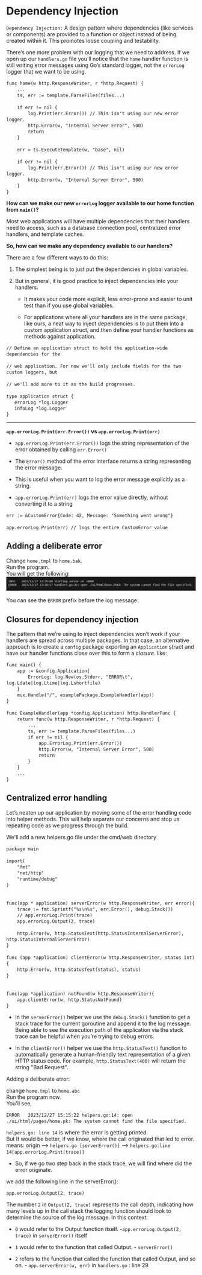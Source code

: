 # Dependency Injection

`Dependency Injection:` A design pattern where dependencies (like services or components) are provided to a function or object instead of being created within it. This promotes loose coupling and testability.


There’s one more problem with our logging that we need to address. If we open up our
`handlers.go` file you’ll notice that the `home` handler function is still writing error messages
using Go’s standard logger, not the `errorLog` logger that we want to be using.

```
func home(w http.ResponseWriter, r *http.Request) {
    ...
    ts, err := template.ParseFiles(files...)

    if err != nil {
        log.Print(err.Error()) // This isn't using our new error logger.
        http.Error(w, "Internal Server Error", 500)
        return
    }

    err = ts.ExecuteTemplate(w, "base", nil)

    if err != nil {
        log.Print(err.Error()) // This isn't using our new error logger.
        http.Error(w, "Internal Server Error", 500)
    }
}
```

**How can we make our new `errorLog` logger available to our home
function from `main()`?**

Most web applications will have multiple dependencies
that their handlers need to access, such as a database connection pool, centralized error
handlers, and template caches.

**So, how can we make any
dependency available to our handlers?**

There are a few different ways to do this:

1. The simplest being is to just put the dependencies in
global variables.

2. But in general, it is good practice to inject dependencies into your handlers.
    - It makes your code more explicit, less error-prone and easier to unit test than if you use global
variables.

    - For applications where all your handlers are in the same package, like ours, a neat way to
inject dependencies is to put them into a custom application struct, and then define your
handler functions as methods against application.

 ```
// Define an application struct to hold the application-wide dependencies for the

// web application. For now we'll only include fields for the two custom loggers, but

// we'll add more to it as the build progresses.

type application struct {
    errorLog *log.Logger
    infoLog *log.Logger
}
```

-----------------
**`app.errorLog.Print(err.Error())`  vs  `app.errorLog.Print(err)`**

- `app.errorLog.Print(err.Error())` logs the string representation of the error obtained by calling `err.Error()`

- The `Error()` method of the error interface returns a string representing the error message.

- This is useful when you want to log the error message explicitly as a string.

- `app.errorLog.Print(err)` logs the error value directly, without converting it to a string
```
err := &CustomError{Code: 42, Message: "Something went wrong"}

app.errorLog.Print(err) // logs the entire CustomError value
```


## Adding a deliberate error

Change `home.tmpl` to `home.bak`.<br>
Run the program.<br>
You will get the following:
![Dependency Injection Error handling](./assets/di_error.png)

You can see the `ERROR` prefix before the log message.


## Closures for dependency injection

The pattern that we’re using to inject dependencies won’t work if your handlers are spread
across multiple packages. In that case, an alternative approach is to create a `config` package
exporting an `Application` struct and have our handler functions close over this to form a
_closure_. like:
```
func main() {
    app := &config.Application{
        ErrorLog: log.New(os.Stderr, "ERROR\t", log.Ldate|log.Ltime|log.Lshortfile)
    }
    mux.Handle("/", examplePackage.ExampleHandler(app))
}

func ExampleHandler(app *config.Application) http.HandlerFunc {
    return func(w http.ResponseWriter, r *http.Request) {
        ...
        ts, err := template.ParseFiles(files...)
        if err != nil {
            app.ErrorLog.Print(err.Error())
            http.Error(w, "Internal Server Error", 500)
            return
        }
    }
    ...
}
```



## Centralized error handling

Let’s neaten up our application by moving some of the error handling code into helper
methods. This will help separate our concerns and stop us repeating code as we progress
through the build.


We'll  add a new helpers.go file under the cmd/web directory
```
package main

import(
	"fmt"
	"net/http"
	"runtime/debug"
)


func(app * application) serverError(w http.ResponseWriter, err error){
	trace := fmt.Sprintf("%s\n%s", err.Error(), debug.Stack())
	// app.errorLog.Print(trace)
	app.errorLog.Output(2, trace)

	http.Error(w, http.StatusText(http.StatusInternalServerError), http.StatusInternalServerError)
}

func (app *application) clientError(w http.ResponseWriter, status int){
	http.Error(w, http.StatusText(status), status)
}


func(app *application) notFound(w http.ResponseWriter){
	app.clientError(w, http.StatusNotFound)
}
```

- In the `serverError()` helper we use the `debug.Stack()` function to get a stack trace for the
current goroutine and append it to the log message. Being able to see the execution path
of the application via the stack trace can be helpful when you’re trying to debug errors.

- In the `clientError()` helper we use the `http.StatusText()` function to automatically
generate a human-friendly text representation of a given HTTP status code. For example,
`http.StatusText(400)` will return the string "Bad Request".


Adding a deliberate error:

change `home.tmpl` to `home.abc` <br>
Run the program now. <br>
You'll see,
```
ERROR   2023/12/27 15:15:22 helpers.go:14: open ./ui/html/pages/home.pk: The system cannot find the file specified.
```

`helpers.go: line 14` is where the error is getting printed. <br>
But It would be better, if we know, where the call originated that led to error. means: origin --> `helpers.go [serverError()]` --> `helpers.go:line 14[app.errorLog.Print(trace)]` <br>

- So, if we go two step back in the stack trace, we will find where did the error originate.

we add the following line in the serverError():
```
app.errorLog.Output(2, trace)
```

The number `2` in `Output(2, trace)` represents the call depth, indicating how many levels up in the call stack the logging function should look to determine the source of the log message. In this context:

- `0` would refer to the Output function itself. -`app.errorLog.Output(2, trace)` in `serverError()` itself

- `1` would refer to the function that called Output.
        - `serverError()` 

- `2` refers to the function that called the function that called Output, and so on. - `app.serverError(w, err)` in `handlers.go` : line 29